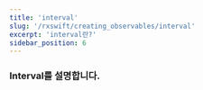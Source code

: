 ```yaml
---
title: 'interval'
slug: '/rxswift/creating_observables/interval'
excerpt: 'interval란?'
sidebar_position: 6
---
```


### Interval를 설명합니다.